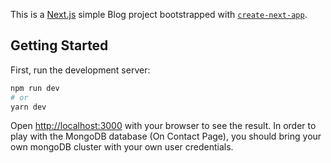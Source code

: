 This is a [Next.js](https://nextjs.org/) simple Blog project bootstrapped with [`create-next-app`](https://github.com/vercel/next.js/tree/canary/packages/create-next-app).

## Getting Started

First, run the development server:

```bash
npm run dev
# or
yarn dev
```

Open [http://localhost:3000](http://localhost:3000) with your browser to see the result.
In order to play with the MongoDB database (On Contact Page), you should bring your own mongoDB cluster with your own user credentials.
